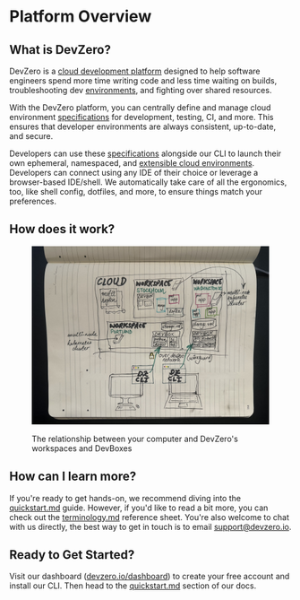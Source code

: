 # Platform Overview

## What is DevZero?

DevZero is a [cloud development platform](https://www.devzero.io/cloud-development-environment) designed to help software engineers spend more time writing code and less time waiting on builds, troubleshooting dev [environments](../references/terminology.md#environments), and fighting over shared resources.

With the DevZero platform, you can centrally define and manage cloud environment [specifications](../references/terminology.md#recipe) for development, testing, CI, and more. This ensures that developer environments are always consistent, up-to-date, and secure.

Developers can use these [specifications](../recipes/syntax.md) alongside our CLI to launch their own ephemeral, namespaced, and [extensible cloud environments](../references/terminology.md#workspace). Developers can connect using any IDE of their choice or leverage a browser-based IDE/shell. We automatically take care of all the ergonomics, too, like shell config, dotfiles, and more, to ensure things match your preferences.

## How does it work?

<figure><img src="../.gitbook/assets/computer-to-workspace-devbox.jpg" alt=""><figcaption><p>The relationship between your computer and DevZero's workspaces and DevBoxes</p></figcaption></figure>

## How can I learn more?

If you're ready to get hands-on, we recommend diving into the [quickstart.md](quickstart.md "mention") guide. However, if you'd like to read a bit more, you can check out the [terminology.md](../references/terminology.md "mention") reference sheet. You're also welcome to chat with us directly, the best way to get in touch is to email [support@devzero.io](mailto:support@devzero.io).

## Ready to Get Started?

Visit our dashboard ([devzero.io/dashboard](https://devzero.io/dashboard)) to create your free account and install our CLI. Then head to the [quickstart.md](quickstart.md "mention") section of our docs.

[^1]: More on this in [Terminology > Kubernetes Cluster](../references/terminology.md#kubernetes-cluster-ephemeral-namespaced)

[^2]: The quickstart covers these steps as well.
